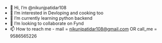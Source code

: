- 👋 Hi, I’m @nikunjpatidar108
- 👀 I’m interested in Devloping and cooking too      
- 🌱 I’m currently learning python backend
- 💞️ I’m looking to collaborate on Fynd
- 📫 How to reach me - mail = nikunjpatidar108@gmail.com OR call_me = 9586565226

<!---
nikunjpatidar108/nikunjpatidar108 is a ✨ special ✨ repository because its `README.md` (this file) appears on your GitHub profile.
You can click the Preview link to take a look at your changes.
--->
